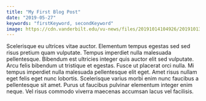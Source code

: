 ```yaml
---
title: "My First Blog Post"
date: "2019-05-27"
keywords: "firstKeyword, secondKeyword"
image: https://cdn.vanderbilt.edu/vu-news/files/20191014104926/20191013AR0722-gatsby2.jpg
---
```


Scelerisque eu ultrices vitae auctor. Elementum tempus egestas sed sed risus pretium quam vulputate. Tempus imperdiet nulla malesuada pellentesque. Bibendum est ultricies integer quis auctor elit sed vulputate. Arcu felis bibendum ut tristique et egestas. Fusce ut placerat orci nulla. Mi tempus imperdiet nulla malesuada pellentesque elit eget. Amet risus nullam eget felis eget nunc lobortis. Scelerisque varius morbi enim nunc faucibus a pellentesque sit amet. Purus ut faucibus pulvinar elementum integer enim neque. Vel risus commodo viverra maecenas accumsan lacus vel facilisis.